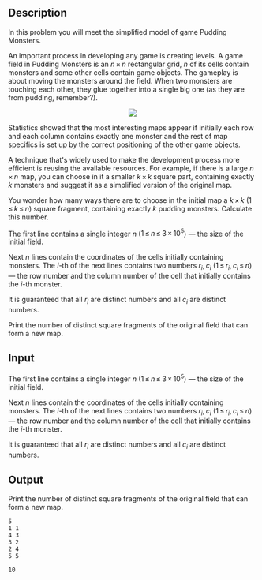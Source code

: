 ## Description

<div><p><span class="tex-font-style-it">In this problem you will meet the simplified model of game Pudding Monsters</span>.</p><p>An important process in developing any game is creating levels. A game field in Pudding Monsters is an <span class="tex-span"><i>n</i> × <i>n</i></span> rectangular grid, <span class="tex-span"><i>n</i></span> of its cells contain monsters and some other cells contain game objects. The gameplay is about moving the monsters around the field. When two monsters are touching each other, they glue together into a single big one (as they are from pudding, remember?).</p><center> <img class="tex-graphics" src="file://AHFqKe3V.png" style="max-width: 100.0%;max-height: 100.0%;"> </center><p>Statistics showed that the most interesting maps appear if initially each row and each column contains exactly one monster and the rest of map specifics is set up by the correct positioning of the other game objects. </p><p>A technique that's widely used to make the development process more efficient is reusing the available resources. For example, if there is a large <span class="tex-span"><i>n</i> × <i>n</i></span> map, you can choose in it a smaller <span class="tex-span"><i>k</i> × <i>k</i></span> square part, containing exactly <span class="tex-span"><i>k</i></span> monsters and suggest it as a simplified version of the original map.</p><p>You wonder how many ways there are to choose in the initial map a <span class="tex-span"><i>k</i> × <i>k</i></span> (<span class="tex-span">1 ≤ <i>k</i> ≤ <i>n</i></span>) square fragment, containing exactly <span class="tex-span"><i>k</i></span> pudding monsters. Calculate this number.</p></div><div class="input-specification"><p>The first line contains a single integer <span class="tex-span"><i>n</i></span> (<span class="tex-span">1 ≤ <i>n</i> ≤ 3 × 10<sup class="upper-index">5</sup></span>) — the size of the initial field.</p><p>Next <span class="tex-span"><i>n</i></span> lines contain the coordinates of the cells initially containing monsters. The <span class="tex-span"><i>i</i></span>-th of the next lines contains two numbers <span class="tex-span"><i>r</i><sub class="lower-index"><i>i</i></sub>, <i>c</i><sub class="lower-index"><i>i</i></sub></span> (<span class="tex-span">1 ≤ <i>r</i><sub class="lower-index"><i>i</i></sub>, <i>c</i><sub class="lower-index"><i>i</i></sub> ≤ <i>n</i></span>) — the row number and the column number of the cell that initially contains the <span class="tex-span"><i>i</i></span>-th monster.</p><p>It is guaranteed that all <span class="tex-span"><i>r</i><sub class="lower-index"><i>i</i></sub></span> are distinct numbers and all <span class="tex-span"><i>c</i><sub class="lower-index"><i>i</i></sub></span> are distinct numbers.</p></div><div class="output-specification"><p>Print the number of distinct square fragments of the original field that can form a new map.</p></div>

## Input

<p>The first line contains a single integer <span class="tex-span"><i>n</i></span> (<span class="tex-span">1 ≤ <i>n</i> ≤ 3 × 10<sup class="upper-index">5</sup></span>) — the size of the initial field.</p><p>Next <span class="tex-span"><i>n</i></span> lines contain the coordinates of the cells initially containing monsters. The <span class="tex-span"><i>i</i></span>-th of the next lines contains two numbers <span class="tex-span"><i>r</i><sub class="lower-index"><i>i</i></sub>, <i>c</i><sub class="lower-index"><i>i</i></sub></span> (<span class="tex-span">1 ≤ <i>r</i><sub class="lower-index"><i>i</i></sub>, <i>c</i><sub class="lower-index"><i>i</i></sub> ≤ <i>n</i></span>) — the row number and the column number of the cell that initially contains the <span class="tex-span"><i>i</i></span>-th monster.</p><p>It is guaranteed that all <span class="tex-span"><i>r</i><sub class="lower-index"><i>i</i></sub></span> are distinct numbers and all <span class="tex-span"><i>c</i><sub class="lower-index"><i>i</i></sub></span> are distinct numbers.</p>

## Output

<p>Print the number of distinct square fragments of the original field that can form a new map.</p>





```input1
5
1 1
4 3
3 2
2 4
5 5

```




```output1
10

```


